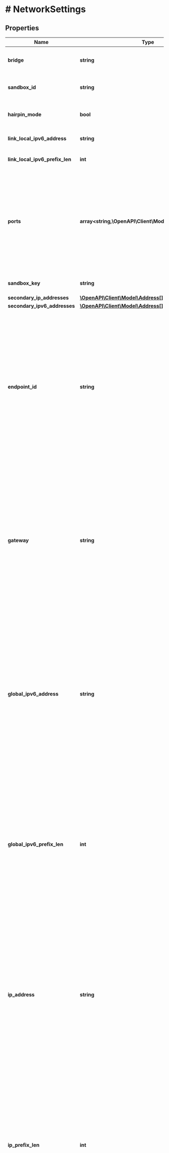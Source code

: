 # # NetworkSettings

## Properties

Name | Type | Description | Notes
------------ | ------------- | ------------- | -------------
**bridge** | **string** | Name of the network&#39;a bridge (for example, &#x60;docker0&#x60;). | [optional]
**sandbox_id** | **string** | SandboxID uniquely represents a container&#39;s network stack. | [optional]
**hairpin_mode** | **bool** | Indicates if hairpin NAT should be enabled on the virtual interface. | [optional]
**link_local_ipv6_address** | **string** | IPv6 unicast address using the link-local prefix. | [optional]
**link_local_ipv6_prefix_len** | **int** | Prefix length of the IPv6 unicast address. | [optional]
**ports** | **array<string,\OpenAPI\Client\Model\PortBinding[]>** | PortMap describes the mapping of container ports to host ports, using the container&#39;s port-number and protocol as key in the format &#x60;&lt;port&gt;/&lt;protocol&gt;&#x60;, for example, &#x60;80/udp&#x60;.  If a container&#39;s port is mapped for multiple protocols, separate entries are added to the mapping table. | [optional]
**sandbox_key** | **string** | SandboxKey identifies the sandbox | [optional]
**secondary_ip_addresses** | [**\OpenAPI\Client\Model\Address[]**](Address.md) |  | [optional]
**secondary_ipv6_addresses** | [**\OpenAPI\Client\Model\Address[]**](Address.md) |  | [optional]
**endpoint_id** | **string** | EndpointID uniquely represents a service endpoint in a Sandbox.  &lt;p&gt;&lt;br /&gt;&lt;/p&gt;  &gt; **Deprecated**: This field is only propagated when attached to the &gt; default \&quot;bridge\&quot; network. Use the information from the \&quot;bridge\&quot; &gt; network inside the &#x60;Networks&#x60; map instead, which contains the same &gt; information. This field was deprecated in Docker 1.9 and is scheduled &gt; to be removed in Docker 17.12.0 | [optional]
**gateway** | **string** | Gateway address for the default \&quot;bridge\&quot; network.  &lt;p&gt;&lt;br /&gt;&lt;/p&gt;  &gt; **Deprecated**: This field is only propagated when attached to the &gt; default \&quot;bridge\&quot; network. Use the information from the \&quot;bridge\&quot; &gt; network inside the &#x60;Networks&#x60; map instead, which contains the same &gt; information. This field was deprecated in Docker 1.9 and is scheduled &gt; to be removed in Docker 17.12.0 | [optional]
**global_ipv6_address** | **string** | Global IPv6 address for the default \&quot;bridge\&quot; network.  &lt;p&gt;&lt;br /&gt;&lt;/p&gt;  &gt; **Deprecated**: This field is only propagated when attached to the &gt; default \&quot;bridge\&quot; network. Use the information from the \&quot;bridge\&quot; &gt; network inside the &#x60;Networks&#x60; map instead, which contains the same &gt; information. This field was deprecated in Docker 1.9 and is scheduled &gt; to be removed in Docker 17.12.0 | [optional]
**global_ipv6_prefix_len** | **int** | Mask length of the global IPv6 address.  &lt;p&gt;&lt;br /&gt;&lt;/p&gt;  &gt; **Deprecated**: This field is only propagated when attached to the &gt; default \&quot;bridge\&quot; network. Use the information from the \&quot;bridge\&quot; &gt; network inside the &#x60;Networks&#x60; map instead, which contains the same &gt; information. This field was deprecated in Docker 1.9 and is scheduled &gt; to be removed in Docker 17.12.0 | [optional]
**ip_address** | **string** | IPv4 address for the default \&quot;bridge\&quot; network.  &lt;p&gt;&lt;br /&gt;&lt;/p&gt;  &gt; **Deprecated**: This field is only propagated when attached to the &gt; default \&quot;bridge\&quot; network. Use the information from the \&quot;bridge\&quot; &gt; network inside the &#x60;Networks&#x60; map instead, which contains the same &gt; information. This field was deprecated in Docker 1.9 and is scheduled &gt; to be removed in Docker 17.12.0 | [optional]
**ip_prefix_len** | **int** | Mask length of the IPv4 address.  &lt;p&gt;&lt;br /&gt;&lt;/p&gt;  &gt; **Deprecated**: This field is only propagated when attached to the &gt; default \&quot;bridge\&quot; network. Use the information from the \&quot;bridge\&quot; &gt; network inside the &#x60;Networks&#x60; map instead, which contains the same &gt; information. This field was deprecated in Docker 1.9 and is scheduled &gt; to be removed in Docker 17.12.0 | [optional]
**ipv6_gateway** | **string** | IPv6 gateway address for this network.  &lt;p&gt;&lt;br /&gt;&lt;/p&gt;  &gt; **Deprecated**: This field is only propagated when attached to the &gt; default \&quot;bridge\&quot; network. Use the information from the \&quot;bridge\&quot; &gt; network inside the &#x60;Networks&#x60; map instead, which contains the same &gt; information. This field was deprecated in Docker 1.9 and is scheduled &gt; to be removed in Docker 17.12.0 | [optional]
**mac_address** | **string** | MAC address for the container on the default \&quot;bridge\&quot; network.  &lt;p&gt;&lt;br /&gt;&lt;/p&gt;  &gt; **Deprecated**: This field is only propagated when attached to the &gt; default \&quot;bridge\&quot; network. Use the information from the \&quot;bridge\&quot; &gt; network inside the &#x60;Networks&#x60; map instead, which contains the same &gt; information. This field was deprecated in Docker 1.9 and is scheduled &gt; to be removed in Docker 17.12.0 | [optional]
**networks** | [**array<string,\OpenAPI\Client\Model\EndpointSettings>**](EndpointSettings.md) | Information about all networks that the container is connected to. | [optional]

[[Back to Model list]](../../README.md#models) [[Back to API list]](../../README.md#endpoints) [[Back to README]](../../README.md)
